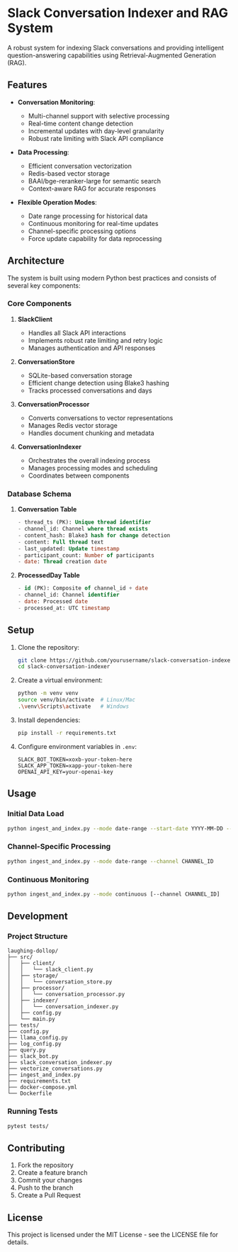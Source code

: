 # Slack Conversation Indexer and RAG System

A robust system for indexing Slack conversations and providing intelligent question-answering capabilities using Retrieval-Augmented Generation (RAG).

## Features

- **Conversation Monitoring**:
  - Multi-channel support with selective processing
  - Real-time content change detection
  - Incremental updates with day-level granularity
  - Robust rate limiting with Slack API compliance

- **Data Processing**:
  - Efficient conversation vectorization
  - Redis-based vector storage
  - BAAI/bge-reranker-large for semantic search
  - Context-aware RAG for accurate responses

- **Flexible Operation Modes**:
  - Date range processing for historical data
  - Continuous monitoring for real-time updates
  - Channel-specific processing options
  - Force update capability for data reprocessing

## Architecture

The system is built using modern Python best practices and consists of several key components:

### Core Components

1. **SlackClient**
   - Handles all Slack API interactions
   - Implements robust rate limiting and retry logic
   - Manages authentication and API responses

2. **ConversationStore**
   - SQLite-based conversation storage
   - Efficient change detection using Blake3 hashing
   - Tracks processed conversations and days

3. **ConversationProcessor**
   - Converts conversations to vector representations
   - Manages Redis vector storage
   - Handles document chunking and metadata

4. **ConversationIndexer**
   - Orchestrates the overall indexing process
   - Manages processing modes and scheduling
   - Coordinates between components

### Database Schema

1. **Conversation Table**
   ```sql
   - thread_ts (PK): Unique thread identifier
   - channel_id: Channel where thread exists
   - content_hash: Blake3 hash for change detection
   - content: Full thread text
   - last_updated: Update timestamp
   - participant_count: Number of participants
   - date: Thread creation date
   ```

2. **ProcessedDay Table**
   ```sql
   - id (PK): Composite of channel_id + date
   - channel_id: Channel identifier
   - date: Processed date
   - processed_at: UTC timestamp
   ```

## Setup

1. Clone the repository:
   ```bash
   git clone https://github.com/yourusername/slack-conversation-indexer.git
   cd slack-conversation-indexer
   ```

2. Create a virtual environment:
   ```bash
   python -m venv venv
   source venv/bin/activate  # Linux/Mac
   .\venv\Scripts\activate   # Windows
   ```

3. Install dependencies:
   ```bash
   pip install -r requirements.txt
   ```

4. Configure environment variables in `.env`:
   ```
   SLACK_BOT_TOKEN=xoxb-your-token-here
   SLACK_APP_TOKEN=xapp-your-token-here
   OPENAI_API_KEY=your-openai-key
   ```

## Usage

### Initial Data Load
```bash
python ingest_and_index.py --mode date-range --start-date YYYY-MM-DD --end-date YYYY-MM-DD
```

### Channel-Specific Processing
```bash
python ingest_and_index.py --mode date-range --channel CHANNEL_ID
```

### Continuous Monitoring
```bash
python ingest_and_index.py --mode continuous [--channel CHANNEL_ID]
```

## Development

### Project Structure
```
laughing-dollop/
├── src/
│   ├── client/
│   │   └── slack_client.py
│   ├── storage/
│   │   └── conversation_store.py
│   ├── processor/
│   │   └── conversation_processor.py
│   ├── indexer/
│   │   └── conversation_indexer.py
│   ├── config.py
│   └── main.py
├── tests/
├── config.py
├── llama_config.py
├── log_config.py
├── query.py
├── slack_bot.py
├── slack_conversation_indexer.py
├── vectorize_conversations.py
├── ingest_and_index.py
├── requirements.txt
├── docker-compose.yml
└── Dockerfile
```

### Running Tests
```bash
pytest tests/
```

## Contributing

1. Fork the repository
2. Create a feature branch
3. Commit your changes
4. Push to the branch
5. Create a Pull Request

## License

This project is licensed under the MIT License - see the LICENSE file for details.
